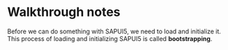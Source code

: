 # Walkthrough notes

Before we can do something with SAPUI5, we need to load and initialize it. \
This process of loading and initializing SAPUI5 is called **bootstrapping**.

